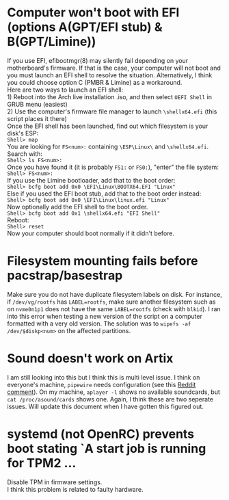 # Computer won't boot with EFI (options A(GPT/EFI stub) & B(GPT/Limine))

If you use EFI, efibootmgr(8) may silently fail depending on your motherboard's firmware. If that is the case, your computer will not boot and you must launch an EFI shell to resolve the situation. Alternatively, I think you could choose option C (PMBR & Limine) as a workaround.<br>
Here are two ways to launch an EFI shell:<br>
        1) Reboot into the Arch live installation .iso, and then select `UEFI Shell` in GRUB menu (easiest)<br>
        2) Use the computer's firmware file manager to launch `\shellx64.efi` (this script places it there)<br>
Once the EFI shell has been launched, find out which filesystem is your disk's ESP:<br>
        `Shell> map`<br>
You are looking for `FS<num>:` containing `\ESP\Linux\` and `\shellx64.efi`. Search with:<br>
        `Shell> ls FS<num>:`<br>
Once you have found it (it is probably `FS1:` or `FS0:`), "enter" the file system:<br>
        `Shell> FS<num>:`<br>
If you use the Limine bootloader, add that to the boot order:<br>
	        `Shell> bcfg boot add 0x0 \EFI\Linux\BOOTX64.EFI "Linux"`<br>
Else if you used the EFI boot stub, add that to the boot order instead:<br>
	        `Shell> bcfg boot add 0x0 \EFI\Linux\linux.efi "Linux"`<br>
Now optionally add the EFI shell to the boot order.<br>
        `Shell> bcfg boot add 0x1 \shellx64.efi "EFI Shell"`<br>
Reboot:<br>
        `Shell> reset`<br>
Now your computer should boot normally if it didn't before.<br>

# Filesystem mounting fails before pacstrap/basestrap
Make sure you do not have duplicate filesystem labels on disk. For instance, if `/dev/vg/rootfs` has `LABEL=rootfs`, make sure another filesystem such as on `nvme0n1p1` does not have the same `LABEL=rootfs` (check with `blkid`). I ran into this error when testing a new version of the script on a computer formatted with a very old version. The solution was to `wipefs -af /dev/$diskp<num>` on the affected partitions.

# Sound doesn't work on Artix
I am still looking into this but I think this is multi level issue. I think on everyone's machine, `pipewire` needs configuration (see this [Reddit comment](https://www.reddit.com/r/artixlinux/comments/s3p380/comment/htl6cvr/?context=3)). On my machine, `aplayer -l` shows no available soundcards, but `cat /proc/asound/cards` shows one. Again, I think these are two seperate issues. Will update this document when I have gotten this figured out.

# systemd (not OpenRC) prevents boot stating \`A start job is running for TPM2 ...
Disable TPM in firmware settings.<br>
I think this problem is related to faulty hardware.
